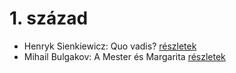 # 1. század

- Henryk Sienkiewicz: Quo vadis? [részletek](_details/%7Bopf.creator%7D.md#id_386)
- Mihail Bulgakov: A Mester és Margarita [részletek](_details/%7Bopf.creator%7D.md#id_275)